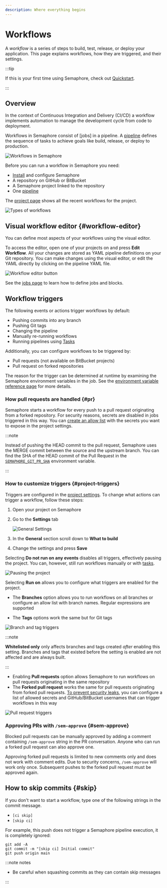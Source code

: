 ```yaml
---
description: Where everything begins
---
```


# Workflows







A *workflow* is a series of steps to build, test, release, or deploy your application. This page explains workflows, how they are triggered, and their settings.

:::tip

If this is your first time using Semaphore, check out [Quickstart](../getting-started/quickstart).

:::

## Overview

In the context of Continuous Integration and Delivery (CI/CD) a workflow implements automation to manage the development cycle from code to deployment.

Workflows in Semaphore consist of [jobs] in a pipeline. A [pipeline](./pipelines) defines the sequence of tasks to achieve goals like build, release, or deploy to production.

![Workflows in Semaphore](./img/workflows.jpg)

Before you can run a workflow in Semaphore you need:

- [Install](../getting-started/install) and configure Semaphore
- A repository on GitHub or BitBucket
- A Semaphore project linked to the repository
- One [pipeline](./pipelines)

The [project page](./projects#view-projects) shows all the recent workflows for the project. 

![Types of workflows](./img/workflow-types.jpg)

## Visual workflow editor {#workflow-editor}

You can define most aspects of your workflows using the visual editor. 

To access the editor, open one of your projects on and press **Edit Workflow**. All your changes are stored as YAML pipeline definitions on your Git repository. You can make changes using the visual editor, or edit the YAML directly by clicking on the pipeline YAML file.

![Workflow editor button](./img/workflow-editor.jpg)

See the [jobs page](./jobs) to learn how to define jobs and blocks.

## Workflow triggers

The following events or actions trigger workflows by default:

- Pushing commits into any branch
- Pushing Git tags
- Changing the pipeline
- Manually re-running workflows 
- Running pipelines using [Tasks](./tasks)

Additionally, you can configure workflows to be triggered by:

- Pull requests (not available on BitBucket projects)
- Pull request on forked repositories

The reason for the trigger can be determined at runtime by examining the Semaphore environment variables in the job. See the [environment variable reference page](../reference/env-vars#semaphore) for more details.

### How pull requests are handled {#pr}

Semaphore starts a workflow for every push to a pull request originating from a forked repository. For security reasons, secrets are disabled in jobs triggered in this way. You can [create an allow list](#project-triggers) with the secrets you want to expose in the project settings.

:::note

Instead of pushing the HEAD commit to the pull request, Semaphore uses the MERGE commit between the source and the upstream branch. You can find the SHA of the HEAD commit of the Pull Request in the [`SEMAPHORE_GIT_PR_SHA`](../reference/env-vars#pr-sha) environment variable.

:::

### How to customize triggers {#project-triggers}

Triggers are configured in the [project settings](./projects#general). To change what actions can trigger a workflow, follow these steps:

<Steps>

1. Open your project on Semaphore
2. Go to the **Settings** tab

    ![General Settings](./img/project-settings.jpg)

3. In the **General** section scroll down to **What to build**
4. Change the settings and press **Save**

</Steps>

Selecting **Do not run on any events** disables all triggers, effectively pausing the project. You can, however, still run workflows manually or with [tasks](./tasks).

![Pausing the project](./img/pause-project.jpg)

Selecting **Run on** allows you to configure what triggers are enabled for the project.

- The **Branches** option allows you to run workflows on all branches or configure an allow list with branch names. Regular expressions are supported

- The **Tags** options work the same but for Git tags

![Branch and tag triggers](./img/project-general-settings-2.jpg)

:::note

**Whitelisted only** only affects branches and tags created *after* enabling this setting. Branches and tags that existed before the setting is enabled are not affected and are always built.

:::

- Enabling **Pull requests** option allows Semaphore to run workflows on pull requests originating in the same repository
- The **Forked pull request** works the same for pull requests originating from forked pull requests. [To prevent security leaks](#pr), you can configure a list of allowed secrets and GitHub/BitBucket usernames that can trigger workflows in this way
  
![Pull request triggers](./img/project-general-settings-3.jpg)


### Approving PRs with `/sem-approve` {#sem-approve}

Blocked pull requests can be manually approved by adding a comment containing `/sem-approve` string in the PR conversation. Anyone who can run a forked pull request can also approve one.

Approving forked pull requests is limited to new comments only and does not work with comment edits. Due to security concerns, `/sem-approve` will work only once. Subsequent pushes to the forked pull request must be approved again.

## How to skip commits {#skip}

If you don't want to start a workflow, type one of the following strings in the commit message. 

- `[ci skip]`
- `[skip ci]`


For example, this push does not trigger a Semaphore pipeline execution, it is completely ignored:

```shell title="Skipping a commit"
git add -A
git commit -m "[skip ci] Initial commit"
git push origin main
```

:::note notes

- Be careful when squashing commits as they can contain skip messages

:::
